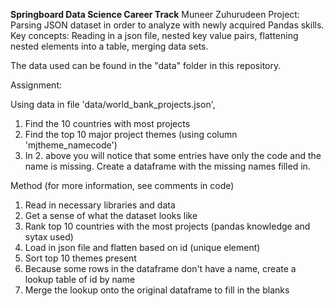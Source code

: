 **Springboard Data Science Career Track**
Muneer Zuhurudeen
Project: Parsing JSON dataset in order to analyze with newly acquired Pandas skills. 
Key concepts: Reading in a json file, nested key value pairs, flattening nested elements into a table, merging data sets. 

The data used can be found in the "data" folder in this repository. 

Assignment:

Using data in file 'data/world_bank_projects.json',

1. Find the 10 countries with most projects
1. Find the top 10 major project themes (using column 'mjtheme_namecode')
1. In 2. above you will notice that some entries have only the code and the name is missing. Create a dataframe with the missing names filled in.
	
Method (for more information, see comments in code)
1. Read in necessary libraries and data
1. Get a sense of what the dataset looks like
1. Rank top 10 countries with the most projects (pandas knowledge and sytax used)
1. Load in json file and flatten based on id (unique element)
1. Sort top 10 themes present 
1. Because some rows in the dataframe don't have a name, create a lookup table of id by name
1. Merge the lookup onto the original dataframe to fill in the blanks

